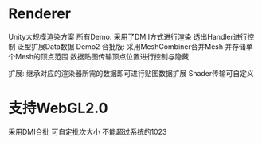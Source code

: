 # Renderer
Unity大规模渲染方案
所有Demo:
采用了DMII方式进行渲染
透出Handler进行控制
泛型扩展Data数据
Demo2
合批版:
  采用MeshCombiner合并Mesh 并存储单个Mesh的顶点范围
  数据贴图传输顶点位置进行控制与隐藏

扩展:
继承对应的渲染器所需的数据即可进行贴图数据扩展 
Shader传输可自定义

# 支持WebGL2.0
  采用DMI合批 可自定批次大小 不能超过系统的1023
